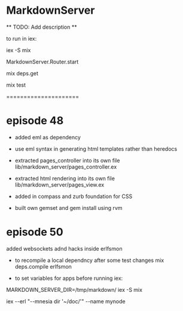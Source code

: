 # MarkdownServer

** TODO: Add description **

to run in iex:

iex -S mix

MarkdownServer.Router.start

mix deps.get

mix test


=====================


# episode 48

* added eml as dependency

* use eml syntax in generating html templates rather than heredocs

* extracted pages_controller into its own file lib/markdown_server/pages_controller.ex

* extracted html rendering into its own file 
lib/markdown_server/pages_view.ex

* added in compass and zurb foundation for CSS

* built own gemset and gem install using rvm 




episode 50
================

added websockets adnd hacks inside erlfsmon

* to recompile a local dependncy after some test changes
  mix deps.compile erlfsmon


* to set variables for apps before running iex:

MARKDOWN_SERVER_DIR=/tmp/markdown/ iex -S mix

iex --erl "--mnesia dir '~/doc/'" --name mynode